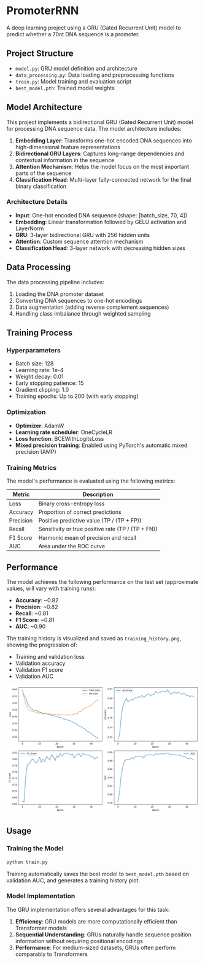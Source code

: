 # PromoterRNN

A deep learning project using a GRU (Gated Recurrent Unit) model to predict whether a 70nt DNA sequence is a promoter.

## Project Structure

- `model.py`: GRU model definition and architecture
- `data_processing.py`: Data loading and preprocessing functions
- `train.py`: Model training and evaluation script
- `best_model.pth`: Trained model weights

## Model Architecture

This project implements a bidirectional GRU (Gated Recurrent Unit) model for processing DNA sequence data. The model architecture includes:

1. **Embedding Layer**: Transforms one-hot encoded DNA sequences into high-dimensional feature representations
2. **Bidirectional GRU Layers**: Captures long-range dependencies and contextual information in the sequence
3. **Attention Mechanism**: Helps the model focus on the most important parts of the sequence
4. **Classification Head**: Multi-layer fully-connected network for the final binary classification

### Architecture Details

- **Input**: One-hot encoded DNA sequence (shape: [batch_size, 70, 4])
- **Embedding**: Linear transformation followed by GELU activation and LayerNorm
- **GRU**: 3-layer bidirectional GRU with 256 hidden units
- **Attention**: Custom sequence attention mechanism
- **Classification Head**: 3-layer network with decreasing hidden sizes

## Data Processing

The data processing pipeline includes:

1. Loading the DNA promoter dataset
2. Converting DNA sequences to one-hot encodings
3. Data augmentation (adding reverse complement sequences)
4. Handling class imbalance through weighted sampling

## Training Process

### Hyperparameters

- Batch size: 128
- Learning rate: 1e-4
- Weight decay: 0.01
- Early stopping patience: 15
- Gradient clipping: 1.0
- Training epochs: Up to 200 (with early stopping)

### Optimization

- **Optimizer**: AdamW
- **Learning rate scheduler**: OneCycleLR
- **Loss function**: BCEWithLogitsLoss
- **Mixed precision training**: Enabled using PyTorch's automatic mixed precision (AMP)

### Training Metrics

The model's performance is evaluated using the following metrics:

| Metric | Description |
|--------|-------------|
| Loss | Binary cross-entropy loss |
| Accuracy | Proportion of correct predictions |
| Precision | Positive predictive value (TP / (TP + FP)) |
| Recall | Sensitivity or true positive rate (TP / (TP + FN)) |
| F1 Score | Harmonic mean of precision and recall |
| AUC | Area under the ROC curve |

## Performance

The model achieves the following performance on the test set (approximate values, will vary with training runs):

- **Accuracy**: ~0.82
- **Precision**: ~0.82
- **Recall**: ~0.81
- **F1 Score**: ~0.81
- **AUC**: ~0.90

The training history is visualized and saved as `training_history.png`, showing the progression of:
- Training and validation loss
- Validation accuracy
- Validation F1 score
- Validation AUC

![](./training_history.png)

## Usage

### Training the Model

```bash
python train.py
```

Training automatically saves the best model to `best_model.pth` based on validation AUC, and generates a training history plot.

### Model Implementation

The GRU implementation offers several advantages for this task:

1. **Efficiency**: GRU models are more computationally efficient than Transformer models
2. **Sequential Understanding**: GRUs naturally handle sequence position information without requiring positional encodings
3. **Performance**: For medium-sized datasets, GRUs often perform comparably to Transformers
